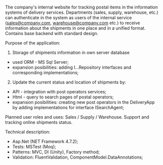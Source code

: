 The company's internal website for tracking postal items in the information systems of delivery services.
Departments (sales, supply, warehouse, etc.) can authenticate in the system as users of the internal service (sales@company.com, warehouse@company.com etc.) to receive information about the shipments in one place and in a unified format.
Contains base backend with standard design.

Purpose of the application:
1. Storage of shipments information in own server database
- used ORM - MS Sql Server;
- expansion posibilities: adding I...Repository interfaces and corresponding implementations;
2. Update the current status and location of shipments by:
- API - integration with post operators services;
- Html - query to search pages of postal operators;
- expansion posibilities: creating new post operators in the DeliveryApp by adding implementations for interface ISearchAgent;

Planned user roles and uses:
Sales / Supply / Warehouse. Support and tracking online shipments status.

Technical description:
- Asp.Net (NET Framework 4.7.2);
- Tests: MSTest (Moq);
- Patterns: MVC, DI (Unity), Factory method;
- Validation: FluentValidation, ComponentModel.DataAnnotations;
